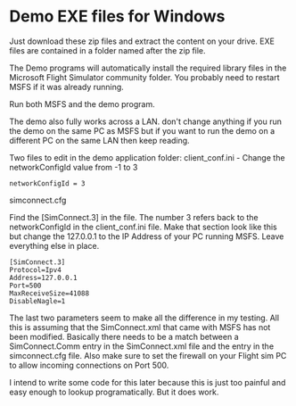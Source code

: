 # Demo EXE files for Windows

Just download these zip files and extract the content on your drive. EXE files are contained in a folder named after the zip file.

The Demo programs will automatically install the required library files in the Microsoft Flight Simulator community folder.
You probably need to restart MSFS if it was already running.

Run both MSFS and the demo program.

The demo also fully works across a LAN. don't change anything if you run the demo on the same PC as MSFS but if you want to run the demo on a different PC on the same LAN then keep reading.

Two files to edit in the demo application folder:
client_conf.ini  -  Change the networkConfigId value from -1 to 3
```
networkConfigId = 3
```
simconnect.cfg

Find the [SimConnect.3] in the file. The number 3 refers back to the networkConfigId in the client_conf.ini file.
Make that section look like this but change the 127.0.0.1 to the IP Address of your PC running MSFS. Leave everything else in place.
```
[SimConnect.3]
Protocol=Ipv4
Address=127.0.0.1
Port=500
MaxReceiveSize=41088
DisableNagle=1
```

The last two parameters seem to make all the difference in my testing. All this is assuming that the SimConnect.xml that came with MSFS has not been modified. Basically there needs to be a match between a SimConnect.Comm entry in the SimConnect.xml file and the entry in the simconnect.cfg file.
Also make sure to set the firewall on your Flight sim PC to allow incoming connections on Port 500.

I intend to write some code for this later because this is just too painful and easy enough to lookup programatically. But it does work.

